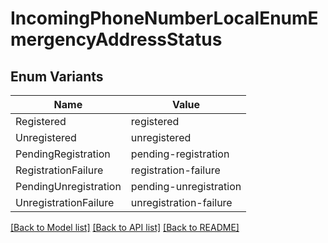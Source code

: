 # IncomingPhoneNumberLocalEnumEmergencyAddressStatus

## Enum Variants

| Name | Value |
|---- | -----|
| Registered | registered |
| Unregistered | unregistered |
| PendingRegistration | pending-registration |
| RegistrationFailure | registration-failure |
| PendingUnregistration | pending-unregistration |
| UnregistrationFailure | unregistration-failure |


[[Back to Model list]](../README.md#documentation-for-models) [[Back to API list]](../README.md#documentation-for-api-endpoints) [[Back to README]](../README.md)


